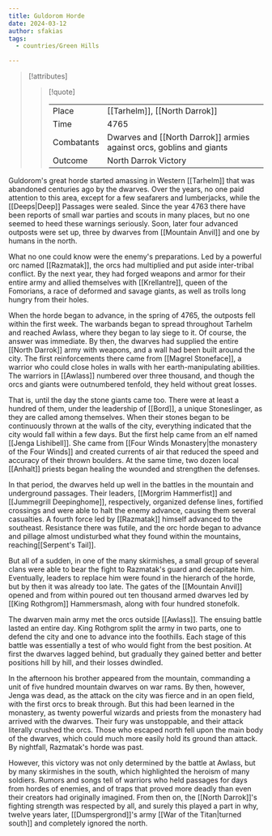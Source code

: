 ```yaml
---
title: Guldorom Horde
date: 2024-03-12
author: sfakias
tags:
  - countries/Green Hills

---
```

> [!attributes]
> 
> > [!quote]
> >
> > | | |
> > | --- | --- |
> > | Place | [[Tarhelm]], [[North Darrok]] |
> > | Time | 4765 |
> > | Combatants | Dwarves and [[North Darrok]] armies against orcs, goblins and giants |
> > | Outcome | North Darrok Victory |

Guldorom's great horde started amassing in Western [[Tarhelm]] that was abandoned centuries ago by the dwarves. Over the years, no one paid attention to this area, except for a few seafarers and lumberjacks, while the [[Deeps|Deep]] Passages were sealed. Since the year 4763 there have been reports of small war parties and scouts in many places, but no one seemed to heed these warnings seriously. Soon, later four advanced outposts were set up, three by dwarves from [[Mountain Anvil]] and one by humans in the north.

What no one could know were the enemy's preparations. Led by a powerful orc named [[Razmatak]], the orcs had multiplied and put aside inter-tribal conflict. By the next year, they had forged weapons and armor for their entire army and allied themselves with [[Krellantre]], queen of the Fomorians, a race of deformed and savage giants, as well as trolls long hungry from their holes.

When the horde began to advance, in the spring of 4765, the outposts fell within the first week. The warbands began to spread throughout Tarhelm and reached Awlass, where they began to lay siege to it. Of course, the answer was immediate. By then, the dwarves had supplied the entire [[North Darrok]] army with weapons, and a wall had been built around the city. The first reinforcements there came from [[Magrel Stoneface]], a warrior who could close holes in walls with her earth-manipulating abilities. The warriors in [[Awlass]] numbered over three thousand, and though the orcs and giants were outnumbered tenfold, they held without great losses.

That is, until the day the stone giants came too. There were at least a hundred of them, under the leadership of [[Bord]], a unique Stoneslinger, as they are called among themselves. When their stones began to be continuously thrown at the walls of the city, everything indicated that the city would fall within a few days. But the first help came from an elf named [[Jenga Lishibell]]. She came from [[Four Winds Monastery|the monastery of the Four Winds]] and created currents of air that reduced the speed and accuracy of their thrown boulders. At the same time, two dozen local [[Anhalt]] priests began healing the wounded and strengthen the defenses.

In that period, the dwarves held up well in the battles in the mountain and underground passages. Their leaders, [[Morgrim Hammerfist]] and [[Jummegrill Deepinghome]], respectively, organized defense lines, fortified crossings and were able to halt the enemy advance, causing them several casualties. A fourth force led by [[Razmatak]] himself advanced to the southeast. Resistance there was futile, and the orc horde began to advance and pillage almost undisturbed what they found within the mountains, reaching[[Serpent's Tail]].

But all of a sudden, in one of the many skirmishes, a small group of several clans were able to bear the fight to Razmatak's guard and decapitate him. Eventually, leaders to replace him were found in the hierarch of the horde, but by then it was already too late. The gates of the [[Mountain Anvil]] opened and from within poured out ten thousand armed dwarves led by [[King Rothgrom]] Hammersmash, along with four hundred stonefolk.

The dwarven main army met the orcs outside [[Awlass]]. The ensuing battle lasted an entire day. King Rothgrom split the army in two parts, one to defend the city and one to advance into the foothills. Each stage of this battle was essentially a test of who would fight from the best position. At first the dwarves lagged behind, but gradually they gained better and better positions hill by hill, and their losses dwindled.

In the afternoon his  brother appeared from the mountain, commanding a unit of five hundred mountain dwarves on war rams. By then, however, Jenga was dead, as the attack on the city was fierce and in an open field, with the first orcs to break through. But this had been learned in the monastery, as twenty powerful wizards and priests from the monastery had arrived with the dwarves. Their fury was unstoppable, and their attack literally crushed the orcs. Those who escaped north fell upon the main body of the dwarves, which could much more easily hold its ground than attack. By nightfall, Razmatak's horde was past.

However, this victory was not only determined by the battle at Awlass, but by many skirmishes in the south, which highlighted the heroism of many soldiers. Rumors and songs tell of warriors who held passages for days from hordes of enemies, and of traps that proved more deadly than even their creators had originally imagined. From then on, the [[North Darrok]]'s fighting strength was respected by all, and surely this played a part in why, twelve years later, [[Dumspergrond]]'s army [[War of the Titan|turned south]] and completely ignored the north.
